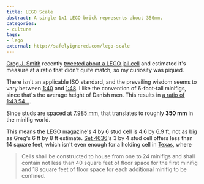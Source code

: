 ```yaml
---
title: LEGO Scale
abstract: A single 1x1 LEGO brick represents about 350mm.
categories:
- culture
tags:
- lego
external: http://safelyignored.com/lego-scale
---
```


[Greg J. Smith](http://serialconsign.com/) recently [tweeted about a LEGO jail cell](https://twitter.com/gr3gjsmith/status/417855073318735872) and estimated it's measure at a ratio that didn't quite match, so my curiosity was piqued.

There isn't an applicable ISO standard, and the prevailing wisdom seems to vary between [1:40](http://bricks.stackexchange.com/questions/540/is-there-a-standard-scale-for-building-minifig-scale-creations/542) and [1:48](http://lego.wikia.com/wiki/Microscale). I like the convention of 6-foot-tall minifigs, since that's the average height of Danish men. This results in [a ratio of 1:43.54…](http://www.suave.net/~dave/cgi/scale.cgi?cval=1&cunit=stud&precision=1&fscale=minifig&fheight=6&funit=foot).

Since studs are [spaced at 7.985 mm](http://www.lugnet.com/~330/FAQ/Build/dimensions), that translates to roughly **350 mm** in the minifig world.

This means the LEGO magazine's 4 by 6 stud cell is 4.6 by 6.9 ft, not as big as Greg's 6 ft by 8 ft estimate. [Set 4636](http://creative.lego.com/en-us/Products/4636.aspx)'s 3 by 4 stud cell offers less than 14 square feet, which isn't even enough for a holding cell in [Texas](http://www.tcjs.state.tx.us/index.php?linkID=212), where
> Cells shall be constructed to house from one to 24 minifigs and shall contain not less than 40 square feet of floor space for the first minifig and 18 square feet of floor space for each additional minifig to be confined.
